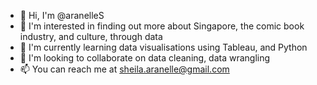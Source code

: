 - 👋 Hi, I'm @aranelleS
- 👀 I'm interested in finding out more about Singapore, the comic book industry, and culture, through data
- 🌱 I'm currently learning data visualisations using Tableau, and Python
- 💞️ I'm looking to collaborate on data cleaning, data wrangling
- 📫 You can reach me at sheila.aranelle@gmail.com

<!---
aranelleS/aranelleS is a ✨ special ✨ repository because its `README.md` (this file) appears on your GitHub profile.
You can click the Preview link to take a look at your changes.
--->
